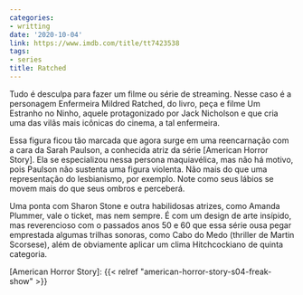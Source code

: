```yaml
---
categories:
- writting
date: '2020-10-04'
link: https://www.imdb.com/title/tt7423538
tags:
- series
title: Ratched
---
```


Tudo é desculpa para fazer um filme ou série de streaming. Nesse caso é a personagem Enfermeira Mildred Ratched, do livro, peça e filme Um Estranho no Ninho, aquele protagonizado por Jack Nicholson e que cria uma das vilãs mais icônicas do cinema, a tal enfermeira.

Essa figura ficou tão marcada que agora surge em uma reencarnação com a cara da Sarah Paulson, a conhecida atriz da série [American Horror Story]. Ela se especializou nessa persona maquiavélica, mas não há motivo, pois Paulson não sustenta uma figura violenta. Não mais do que uma representação do lesbianismo, por exemplo. Note como seus lábios se movem mais do que seus ombros e perceberá.

Uma ponta com Sharon Stone e outra habilidosas atrizes, como Amanda Plummer, vale o ticket, mas nem sempre. É com um design de arte insípido, mas reverencioso com o passados anos 50 e 60 que essa série ousa pegar emprestada algumas trilhas sonoras, como Cabo do Medo (thriller de Martin Scorsese), além de obviamente aplicar um clima Hitchcockiano de quinta categoria.

[American Horror Story]: {{< relref "american-horror-story-s04-freak-show" >}}

